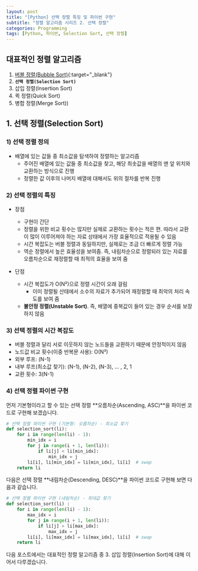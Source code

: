 ```yaml
---
layout: post
title: "[Python] 선택 정렬 특징 및 파이썬 구현"
subtitle: "정렬 알고리즘 시리즈 2. 선택 정렬"
categories: Programming
tags: [Python, 파이썬, Selection Sort, 선택 정렬]
---
```


## 대표적인 정렬 알고리즘  

1. [버블 정렬(Bubble Sort)](https://kongju7.github.io/programming/2022/12/22/1-Bubble-Sort.html){:target="_blank"} 
2. **`선택 정렬(Selection Sort)`**
3. 삽입 정렬(Insertion Sort)
4. 퀵 정렬(Quick Sort)
5. 병합 정렬(Merge Sort))
  
  
 
## 1. 선택 정렬(Selection Sort)
  
### 1) 선택 정렬 정의 
- 배열에 있는 값들 중 최소값을 탐색하여 정렬하는 알고리즘
  - 주어진 배열에 있는 값들 중 최소값을 찾고, 해당 최솟값을 배열의 맨 앞 위치와 교환하는 방식으로 진행 
  - 정렬한 값 이후의 나머지 배열에 대해서도 위의 절차를 반복 진행 
  
### 2) 선택 정렬의 특징  
  
- 장점 
  - 구현이 간단
  - 정렬을 위한 비교 횟수는 많지만 실제로 교환하는 횟수는 적은 편. 따라서 교환이 많이 이루어져야 하는 자료 상태에서 가장 효율적으로 적용될 수 있음
  - 시간 복잡도는 버블 정렬과 동일하지만, 실제로는 조금 더 빠르게 정렬 가능
  - 역순 정렬에서 높은 효율성을 보여줌. 즉, 내림차순으로 정렬되러 있는 자료를 오름차순으로 재정렬할 때 최적의 효율을 보여 줌  
  
- 단점 
  - 시간 복잡도가 O(N²)으로 정렬 시간이 오래 걸림
    - 이미 정렬될 산태에서 소수의 자료가 추가되어 재정렬할 때 최악의 처리 속도를 보여 줌 
  - **불안정 정렬(Unstable Sort)**. 즉, 배열에 중복값이 들어 있는 경우 순서를 보장하지 않음  
  
  
### 3) 선택 정렬의 시간 복잡도 
 - 버블 정렬과 달리 서로 이웃하지 않는 노드들을 교환하기 때문에 안정적이지 않음
 - 노드값 비교 횟수(이중 반복문 사용): O(N²) 
  - 외부 루프: (N-1)
  - 내부 루프(최소값 찾기): (N-1), (N-2), (N-3), ... , 2, 1 
  - 교환 횟수: 3(N-1)  
  
  
### 4) 선택 정렬 파이썬 구현 

먼저 기본형이라고 할 수 있는 선택 정렬 **오름차순(Ascending, ASC)**을 파이썬 코드로 구현해 보겠습니다. 

```Python 
# 선택 정렬 파이썬 구현 (기본형: 오름차순) - 최소값 찾기
def selection_sort(li):
    for i in range(len(li) - 1):
        min_idx = i
        for j in range(i + 1, len(li)):
            if li[j] < li[min_idx]:
                min_idx = j
        li[i], li[min_idx] = li[min_idx], li[i]  # swap
    return li
```

다음은 선택 정렬 **내림차순(Descending, DESC)**을 파이썬 코드로 구현해 보면 다음과 같습니다. 

```Python 
# 선택 정렬 파이썬 구현 (내림차순) - 최대값 찾기 
def selection_sort(li) :
    for i in range(len(li) - 1):
        max_idx = i
        for j in range(i + 1, len(li)):
            if li[j] > li[max_idx]:
                max_idx = j
        li[i], li[max_idx] = li[max_idx], li[i]  # swap
    return li
```  
  
다음 포스트에서는 대표적인 정렬 알고리즘 중 3. 삽입 정렬(Insertion Sort)에 대해 이어서 다루겠습니다. 
     